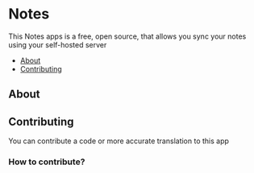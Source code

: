 # Notes

This Notes apps is a free, open source, that allows you sync your notes using your self-hosted server

- [About](#about)
- [Contributing](#contributing)

## About

## Contributing

You can contribute a code or more accurate translation to this app

### How to contribute?


